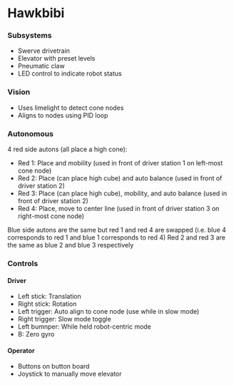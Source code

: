 # Hawkbibi

### Subsystems
- Swerve drivetrain
- Elevator with preset levels
- Pneumatic claw
- LED control to indicate robot status

### Vision
- Uses limelight to detect cone nodes
- Aligns to nodes using PID loop

### Autonomous
4 red side autons (all place a high cone):
- Red 1: Place and mobility (used in front of driver station 1 on left-most cone node)
- Red 2: Place (can place high cube) and auto balance (used in front of driver station 2)
- Red 3: Place (can place high cube), mobility, and auto balance (used in front of driver station 2)
- Red 4: Place, move to center line (used in front of driver station 3 on right-most cone node)

Blue side autons are the same but red 1 and red 4 are swapped (i.e. blue 4 corresponds to red 1 and blue 1 corresponds to red 4)
Red 2 and red 3 are the same as blue 2 and blue 3 respectively

### Controls

#### Driver
- Left stick: Translation
- Right stick: Rotation
- Left trigger: Auto align to cone node (use while in slow mode)
- Right trigger: Slow mode toggle
- Left bumnper: While held robot-centric mode
- B: Zero gyro

#### Operator
- Buttons on button board
- Joystick to manually move elevator
